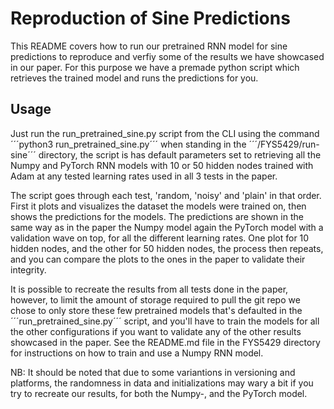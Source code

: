 
# Reproduction of Sine Predictions
This README covers how to run our pretrained RNN model for sine predictions to reproduce and verfiy some of the results we have showcased in our paper. For this purpose we have a premade python script which retrieves the trained model and runs the predictions for you.

## Usage
Just run the run_pretrained_sine.py script from the CLI using the command ´´´python3 run_pretrained_sine.py´´´ when standing in the ´´´/FYS5429/run-sine´´´ directory, the script is has default parameters set to retrieving all the Numpy and PyTorch RNN models with 10 or 50 hidden nodes trained with Adam at any tested learning rates used in all 3 tests in the paper.

The script goes through each test, 'random, 'noisy' and 'plain' in that order. First it plots and visualizes the dataset the models were trained on, then shows the predictions for the models. The predictions are shown in the same way as in the paper the Numpy model again the PyTorch model with a validation wave on top, for all the different learning rates. One plot for 10 hidden nodes, and the other for 50 hidden nodes, the process then repeats, and you can compare the plots to the ones in the paper to validate their integrity.

It is possible to recreate the results from all tests done in the paper, however, to limit the amount of storage required to pull the git repo we chose to only store these few pretrained models that's defaulted in the ´´´run_pretrained_sine.py´´´ script, and you'll have to train the models for all the other configurations if you want to validate any of the other results showcased in the paper. See the README.md file in the FYS5429 directory for instructions on how to train and use a Numpy RNN model. 

NB: It should be noted that due to some variantions in versioning and platforms, the randomness in data and initializations may wary a bit if you try to recreate our results, for both the Numpy-, and the PyTorch model.